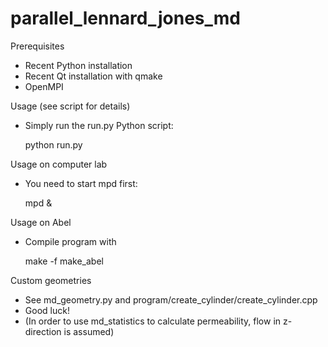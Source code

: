 parallel_lennard_jones_md
=========================

Prerequisites
 - Recent Python installation
 - Recent Qt installation with qmake
 - OpenMPI

Usage (see script for details)
 - Simply run the run.py Python script:
 
    python run.py

Usage on computer lab
 - You need to start mpd first:

    mpd &

Usage on Abel 
 - Compile program with 
    
    make -f make_abel

Custom geometries
 - See md_geometry.py and program/create_cylinder/create_cylinder.cpp
 - Good luck!
 - (In order to use md_statistics to calculate permeability, flow in z-direction is assumed)
